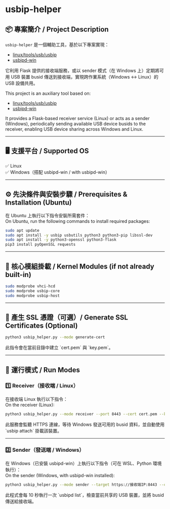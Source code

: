 
# usbip-helper

## 📦 專案簡介 / Project Description

`usbip-helper` 是一個輔助工具，基於以下專案實現：
- [linux/tools/usb/usbip](https://github.com/torvalds/linux/blob/master/tools/usb/usbip)
- [usbipd-win](https://github.com/dorssel/usbipd-win)

它利用 Flask 提供的接收端服務，或以 sender 模式（在 Windows 上）定期將可用 USB 裝置 busid 傳送到接收端，實現跨作業系統（Windows ↔ Linux）的 USB 設備共用。

This project is an auxiliary tool based on:
- [linux/tools/usb/usbip](https://github.com/torvalds/linux/blob/master/tools/usb/usbip)
- [usbipd-win](https://github.com/dorssel/usbipd-win)

It provides a Flask-based receiver service (Linux) or acts as a sender (Windows), periodically sending available USB device busids to the receiver, enabling USB device sharing across Windows and Linux.

---

## 🖥️ 支援平台 / Supported OS

✅ Linux  
✅ Windows（搭配 usbipd-win / with usbipd-win）

---

## ⚙️ 先決條件與安裝步驟 / Prerequisites & Installation (Ubuntu)

在 Ubuntu 上執行以下指令安裝所需套件：  
On Ubuntu, run the following commands to install required packages:

```bash
sudo apt update
sudo apt install -y usbip usbutils python3 python3-pip libssl-dev
sudo apt install -y python3-openssl python3-flask
pip3 install pyOpenSSL requests
```

---

## 🔧 核心模組掛載 / Kernel Modules (if not already built-in)

```bash
sudo modprobe vhci-hcd
sudo modprobe usbip-core
sudo modprobe usbip-host
```

---

## 🔑 產生 SSL 憑證（可選）/ Generate SSL Certificates (Optional)

```bash
python3 usbip_helper.py --mode generate-cert
```

此指令會在當前目錄中建立 \`cert.pem\` 與 \`key.pem\`。

---

## 🚀 運行模式 / Run Modes

### 1️⃣ Receiver（接收端 / Linux）

在接收端 Linux 執行以下指令：  
On the receiver (Linux):

```bash
python3 usbip_helper.py --mode receiver --port 8443 --cert cert.pem --key key.pem
```

此服務會監聽 HTTPS 連線，等待 Windows 發送可用的 busid 資料，並自動使用 \`usbip attach\` 掛載該裝置。

---

### 2️⃣ Sender（發送端 / Windows）

在 Windows（已安裝 usbipd-win）上執行以下指令（可在 WSL、Python 環境執行）：  
On the sender (Windows, with usbipd-win installed):

```bash
python3 usbip_helper.py --mode sender --target https://接收端IP:8443 --cert cert.pem --key key.pem --interval 10
```

此程式會每 10 秒執行一次 \`usbipd list\`，檢查當前共享的 USB 裝置，並將 busid 傳送給接收端。
